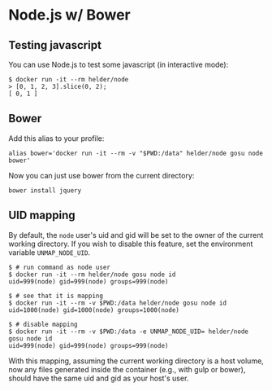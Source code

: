# Node.js w/ Bower

## Testing javascript

You can use Node.js to test some javascript (in interactive mode):

    $ docker run -it --rm helder/node
    > [0, 1, 2, 3].slice(0, 2);
    [ 0, 1 ]

## Bower

Add this alias to your profile:

    alias bower='docker run -it --rm -v "$PWD:/data" helder/node gosu node bower'

Now you can just use bower from the current directory:

    bower install jquery

## UID mapping

By default, the `node` user's uid and gid will be set to the owner of the current working directory. If you wish to disable this feature, set the environment variable `UNMAP_NODE_UID`.

    $ # run command as node user
    $ docker run -it --rm helder/node gosu node id
    uid=999(node) gid=999(node) groups=999(node)

    $ # see that it is mapping
    $ docker run -it --rm -v $PWD:/data helder/node gosu node id
    uid=1000(node) gid=1000(node) groups=1000(node)

    $ # disable mapping
    $ docker run -it --rm -v $PWD:/data -e UNMAP_NODE_UID= helder/node gosu node id
    uid=999(node) gid=999(node) groups=999(node)

With this mapping, assuming the current working directory is a host volume, now any files generated inside the container (e.g., with gulp or bower), should have the same uid and gid as your host's user.
